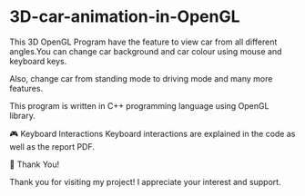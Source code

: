 # 3D-car-animation-in-OpenGL

This 3D OpenGL Program have the feature to view car from all different angles.You can change car background and car colour using mouse and keyboard keys. 

Also, change car from standing mode to driving mode and many more features.

This program is written in C++ programming language using OpenGL library.

🎮 Keyboard Interactions
Keyboard interactions are explained in the code as well as the report PDF.

👏 Thank You!

Thank you for visiting my project! I appreciate your interest and support. 
